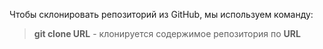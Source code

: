 Чтобы склонировать репозиторий из GitHub, мы используем команду:  
>**git clone URL** - клонируется содержимое репозитория по **URL**  

